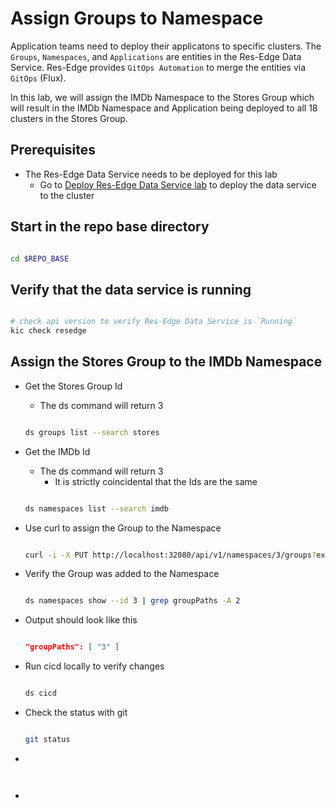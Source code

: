 # Assign Groups to Namespace

Application teams need to deploy their applicatons to specific clusters. The `Groups`, `Namespaces`, and `Applications` are entities in the Res-Edge Data Service. Res-Edge provides `GitOps Automation` to merge the entities via `GitOps` (Flux).

In this lab, we will assign the IMDb Namespace to the Stores Group which will result in the IMDb Namespace and Application being deployed to all 18 clusters in the Stores Group.

## Prerequisites

- The Res-Edge Data Service needs to be deployed for this lab
  - Go to [Deploy Res-Edge Data Service lab](../deploy-res-edge/README.md#inner-loop-with-res-edge) to deploy the data service to the cluster

## Start in the repo base directory

  ```bash

  cd $REPO_BASE

  ```

## Verify that the data service is running

  ```bash

  # check api version to verify Res-Edge Data Service is `Running`
  kic check resedge

  ```

## Assign the Stores Group to the IMDb Namespace

- Get the Stores Group Id
  - The ds command will return 3

  ```bash

  ds groups list --search stores

  ```

- Get the IMDb Id
  - The ds command will return 3
    - It is strictly coincidental that the Ids are the same

  ```bash

  ds namespaces list --search imdb

  ```

- Use curl to assign the Group to the Namespace

  ```bash

  curl -i -X PUT http://localhost:32080/api/v1/namespaces/3/groups?expression=/g/stores

  ```

- Verify the Group was added to the Namespace

  ```bash

  ds namespaces show --id 3 | grep groupPaths -A 2

  ```

- Output should look like this

  ```json

  "groupPaths": [ "3" ]

  ```

- Run cicd locally to verify changes

  ```bash

  ds cicd

  ```

- Check the status with git

  ```bash

  git status

  ```
-

  ```bash



  ```
-

  ```bash



  ```
